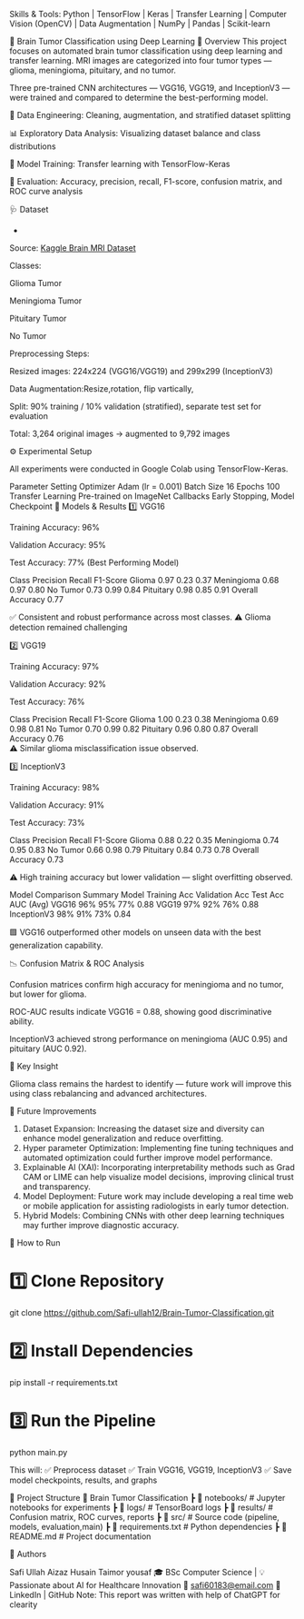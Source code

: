 Skills & Tools: Python | TensorFlow | Keras | Transfer Learning | Computer Vision (OpenCV) | Data Augmentation | NumPy | Pandas | Scikit-learn

🧠 Brain Tumor Classification using Deep Learning
📌 Overview
This project focuses on automated brain tumor classification using deep learning and transfer learning.
MRI images are categorized into four tumor types — glioma, meningioma, pituitary, and no tumor.

Three pre-trained CNN architectures — VGG16, VGG19, and InceptionV3 — were trained and compared to determine the best-performing model.


🧩 Data Engineering: Cleaning, augmentation, and stratified dataset splitting

📊 Exploratory Data Analysis: Visualizing dataset balance and class distributions

🧠 Model Training: Transfer learning with TensorFlow-Keras

🧾 Evaluation: Accuracy, precision, recall, F1-score, confusion matrix, and ROC curve analysis

🩺 Dataset

*
Source: [Kaggle Brain MRI Dataset](https://www.kaggle.com/datasets/sartajbhuvaji/brain-tumor-classification-mri)

Classes:

Glioma Tumor

Meningioma Tumor

Pituitary Tumor

No Tumor

Preprocessing Steps:

Resized images: 224x224 (VGG16/VGG19) and 299x299 (InceptionV3)

Data Augmentation:Resize,rotation, flip vartically, 

Split: 90% training / 10% validation (stratified), separate test set for evaluation

Total: 3,264 original images → augmented to 9,792 images

⚙️ Experimental Setup

All experiments were conducted in Google Colab using TensorFlow-Keras.

Parameter	Setting
Optimizer	Adam (lr = 0.001)
Batch Size	16
Epochs	100
Transfer Learning	Pre-trained on ImageNet
Callbacks	Early Stopping, Model Checkpoint
🧩 Models & Results
1️⃣ VGG16

Training Accuracy: 96%

Validation Accuracy: 95%

Test Accuracy: 77% (Best Performing Model)

Class	Precision	Recall	F1-Score
Glioma	0.97	0.23	0.37
Meningioma	0.68	0.97	0.80
No Tumor	0.73	0.99	0.84
Pituitary	0.98	0.85	0.91
Overall Accuracy	0.77		

✅ Consistent and robust performance across most classes.
⚠️ Glioma detection remained challenging

2️⃣ VGG19

Training Accuracy: 97%

Validation Accuracy: 92%

Test Accuracy: 76%

Class	Precision	Recall	F1-Score
Glioma	1.00	0.23	0.38
Meningioma	0.69	0.98	0.81
No Tumor	0.70	0.99	0.82
Pituitary	0.96	0.80	0.87
Overall Accuracy	0.76		
⚠️ Similar glioma misclassification issue observed.

3️⃣ InceptionV3

Training Accuracy: 98%

Validation Accuracy: 91%

Test Accuracy: 73%

Class	Precision	Recall	F1-Score
Glioma	0.88	0.22	0.35
Meningioma	0.74	0.95	0.83
No Tumor	0.66	0.98	0.79
Pituitary	0.84	0.73	0.78
Overall Accuracy	0.73		

⚠️ High training accuracy but lower validation — slight overfitting observed.

Model Comparison Summary
Model	Training Acc	Validation Acc	Test Acc	AUC (Avg)
VGG16	96%	95%	77%	0.88
VGG19	97%	92%	76%	0.88
InceptionV3	98%	91%	73%	0.84

🟩 VGG16 outperformed other models on unseen data with the best generalization capability.

📉 Confusion Matrix & ROC Analysis

Confusion matrices confirm high accuracy for meningioma and no tumor, but lower for glioma.

ROC-AUC results indicate VGG16 = 0.88, showing good discriminative ability.

InceptionV3 achieved strong performance on meningioma (AUC 0.95) and pituitary (AUC 0.92).

🧠 Key Insight

Glioma class remains the hardest to identify — future work will improve this using class rebalancing and advanced architectures.

🔮 Future Improvements

1.	Dataset Expansion: Increasing the dataset size and diversity can enhance model generalization and reduce overfitting.
2.	Hyper parameter Optimization: Implementing fine tuning techniques and automated optimization could further improve model performance.
3.	Explainable AI (XAI): Incorporating interpretability methods such as Grad CAM or LIME can help visualize model decisions, improving clinical trust and transparency.
4.	Model Deployment: Future work may include developing a real time web or mobile application for assisting radiologists in early tumor detection.
5.	Hybrid Models: Combining CNNs with other deep learning techniques may further improve diagnostic accuracy.


🚀 How to Run
# 1️⃣ Clone Repository
git clone https://github.com/Safi-ullah12/Brain-Tumor-Classification.git

# 2️⃣ Install Dependencies
pip install -r requirements.txt

# 3️⃣ Run the Pipeline
python main.py


This will:
✅ Preprocess dataset
✅ Train VGG16, VGG19, InceptionV3
✅ Save model checkpoints, results, and graphs

📂 Project Structure
📂 Brain Tumor Classification
 ┣ 📂 notebooks/          # Jupyter notebooks for experiments
 ┣ 📂 logs/               # TensorBoard logs
 ┣ 📂 results/            # Confusion matrix, ROC curves, reports
 ┣ 📂 src/                # Source code (pipeline, models, evaluation,main)
 ┣ 📜 requirements.txt    # Python dependencies
 ┣ 📜 README.md           # Project documentation

👤 Authors

Safi Ullah
Aizaz Husain
Taimor yousaf
🎓 BSc Computer Science | 
💡 Passionate about AI for Healthcare Innovation
📧 safi60183@email.com
🔗 LinkedIn
 | GitHub
 Note:
This report was written with help of ChatGPT for clearity 